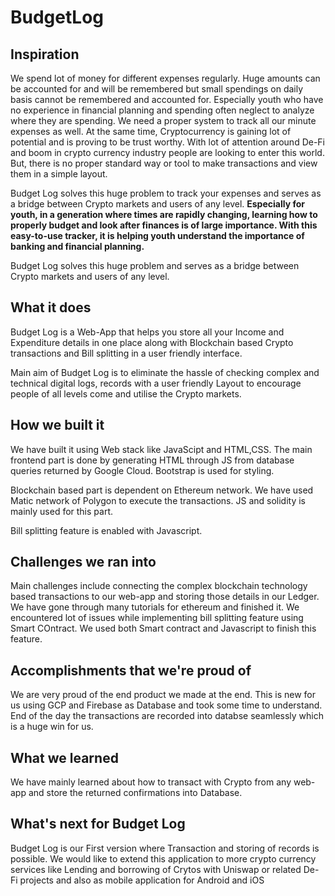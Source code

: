 # BudgetLog

## Inspiration
We spend lot of money for different expenses regularly. Huge amounts can be accounted for and will be remembered but small spendings on daily basis cannot be remembered and accounted for. Especially youth who have no experience in financial planning and spending often neglect to analyze where they are spending. We need a proper system to track all our minute expenses as well. At the same time, Cryptocurrency is gaining lot of potential and is proving to be trust worthy. With lot of attention around De-Fi and boom in crypto currency industry people are looking to enter this world. But, there is no proper standard way or tool to make transactions and view them in a simple layout. 

Budget Log solves this huge problem to track your expenses and serves as a bridge between Crypto markets and users of any level. **Especially for youth, in a generation where times are rapidly changing, learning how to properly budget and look after finances is of large importance. With this easy-to-use tracker, it is helping youth understand the importance of banking and financial planning.**

Budget Log solves this huge problem and serves as a bridge between Crypto markets and users of any level.
## What it does
Budget Log is a Web-App that helps you store all your Income and Expenditure details in one place along with Blockchain based Crypto transactions and Bill splitting in a user friendly interface. 

Main aim of Budget Log is to eliminate the hassle of checking complex and technical digital logs, records with a user friendly Layout to encourage people of all levels come and utilise the Crypto markets.

## How we built it
We have built it using Web stack like JavaScipt and HTML,CSS. The main frontend part is done by generating HTML through JS from database queries returned by Google Cloud. Bootstrap is used for styling. 

Blockchain based part is dependent on Ethereum network. We have used Matic network of Polygon to execute the transactions. JS and solidity is mainly used for this part.

Bill splitting feature is enabled with Javascript.
## Challenges we ran into
Main challenges include connecting the complex blockchain technology based transactions to our web-app and storing those details in our Ledger. We have gone through many tutorials for ethereum and finished it. We encountered lot of issues while implementing bill splitting feature using Smart COntract. We used both Smart contract and Javascript to finish this feature.

## Accomplishments that we're proud of
We are very proud of the end product we made at the end. This is new for us using GCP and Firebase as Database and took some time to understand. End of the day the transactions are recorded into databse seamlessly which is a huge win for us.
## What we learned
We have mainly learned about how to transact with Crypto from any web-app and store the returned confirmations into Database.
## What's next for Budget Log
Budget Log is our First version where Transaction and storing of records is possible. We would like to extend this application to more crypto currency services like Lending and borrowing of Crytos with Uniswap or related De-Fi projects and also as mobile application for Android and iOS
